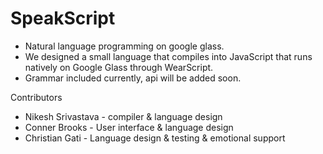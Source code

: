 SpeakScript
===========

* Natural language programming on google glass.
* We designed a small language that compiles into JavaScript that runs natively on Google Glass through WearScript.
* Grammar included currently, api will be added soon.

Contributors
* Nikesh Srivastava - compiler & language design 
* Conner Brooks - User interface & language design
* Christian Gati - Language design & testing & emotional support
